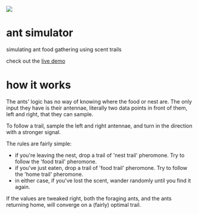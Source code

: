 [<img src="https://raw.github.com/bwiklund/ant-simulator/master/misc/sample.gif">](http://bwiklund.github.io/ant-simulator/)

# ant simulator

simulating ant food gathering using scent trails

check out the [live demo](http://bwiklund.github.io/ant-simulator/)

# how it works

The ants' logic has no way of knowing where the food or nest are. The only input they have is their antennae, literally two data points in front of them, left and right, that they can sample. 

To follow a trail, sample the left and right antennae, and turn in the direction with a stronger signal.

The rules are fairly simple:

- if you're leaving the nest, drop a trail of 'nest trail' pheromone. Try to follow the 'food trail' pheromone.
- if you've just eaten, drop a trail of 'food trail' pheromone. Try to follow the 'home trail' pheromone.
- in either case, if you've lost the scent, wander randomly until you find it again.

If the values are tweaked right, both the foraging ants, and the ants returning home, will converge on a (fairly) optimal trail.